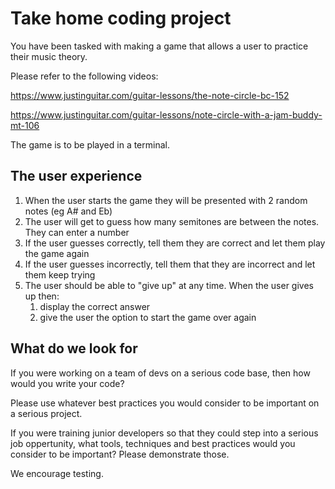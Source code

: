 # Take home coding project

You have been tasked with making a game that allows a user to practice their music theory.

Please refer to the following videos:

<https://www.justinguitar.com/guitar-lessons/the-note-circle-bc-152>

<https://www.justinguitar.com/guitar-lessons/note-circle-with-a-jam-buddy-mt-106>

The game is to be played in a terminal.

## The user experience

1. When the user starts the game they will be presented with 2 random notes (eg A# and Eb)
2. The user will get to guess how many semitones are between the notes. They can enter a number
3. If the user guesses correctly,  tell them they are correct and let them play the game again
4. If the user guesses incorrectly, tell them that they are incorrect and let them keep trying
5. The user should be able to "give up" at any time. When the user gives up then:
   1. display the correct answer
   2. give the user the option to start the game over again

## What do we look for

If you were working on a team of devs on a serious code base, then how would you write your code?

Please use whatever best practices you would consider to be important on a serious project.

If you were training junior developers so that they could step into a serious job oppertunity, what tools, techniques and best practices would you consider to be important? Please demonstrate those.

We encourage testing.
